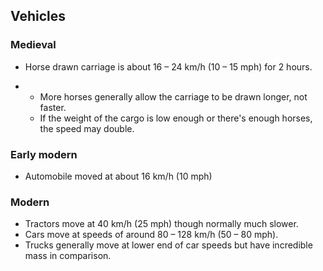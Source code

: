 ## **Vehicles**

### Medieval

- Horse drawn carriage is about 16 – 24 km/h (10 – 15 mph) for 2 hours.

- - More horses generally allow the carriage to be drawn longer, not faster.
  - If the weight of the cargo is low enough or there's enough horses, the speed may double.

### Early modern

- Automobile moved at about 16 km/h (10 mph)

### Modern

- Tractors move at 40 km/h (25 mph) though normally much slower.
- Cars move at speeds of around 80 – 128 km/h (50 – 80 mph).
- Trucks generally move at lower end of car speeds but have incredible mass in comparison.

